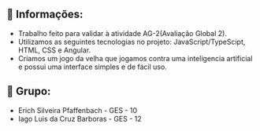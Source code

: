 ## 📜 Informações:

- Trabalho feito para validar à atividade AG-2(Avaliação Global 2).
- Utilizamos as seguintes tecnologias no projeto: JavaScript/TypeScipt, HTML, CSS e Angular.
- Criamos um jogo da velha que jogamos contra uma inteligencia artificial e possui uma interface simples e de fácil uso.

## 📜 Grupo:

- Erich Silveira Pfaffenbach - GES - 10
- Iago Luis da Cruz Barboras - GES - 12
